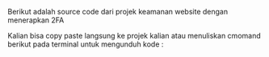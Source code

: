 Berikut adalah source code dari projek keamanan website dengan menerapkan 2FA

Kalian bisa copy paste langsung ke projek kalian atau menuliskan cmomand berikut pada terminal untuk mengunduh kode :


